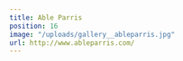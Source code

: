 ```yaml
---
title: Able Parris
position: 16
image: "/uploads/gallery__ableparris.jpg"
url: http://www.ableparris.com/
---
```


